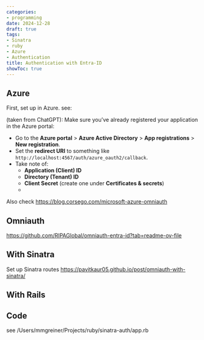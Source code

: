 ```yaml
---
categories:
- programming
date: 2024-12-28
draft: true
tags:
- Sinatra
- ruby
- Azure
- Authentication
title: Authentication with Entra-ID
showToc: true
---
```


## Azure
First, set up in Azure. see: 

(taken from ChatGPT):
Make sure you’ve already registered your application in the Azure portal:

* Go to the **Azure portal** > **Azure Active Directory** > **App registrations** > **New registration**.
* Set the **redirect URI** to something like `http://localhost:4567/auth/azure_oauth2/callback`.
* Take note of:
    * **Application (Client) ID**
    * **Directory (Tenant) ID**
    * **Client Secret** (create one under **Certificates & secrets**)
    *
    
Also check https://blog.corsego.com/microsoft-azure-omniauth

## Omniauth

https://github.com/RIPAGlobal/omniauth-entra-id?tab=readme-ov-file

## With Sinatra

Set up Sinatra routes
https://pavitkaur05.github.io/post/omniauth-with-sinatra/

## With Rails

##  Code
see /Users/mmgreiner/Projects/ruby/sinatra-auth/app.rb
